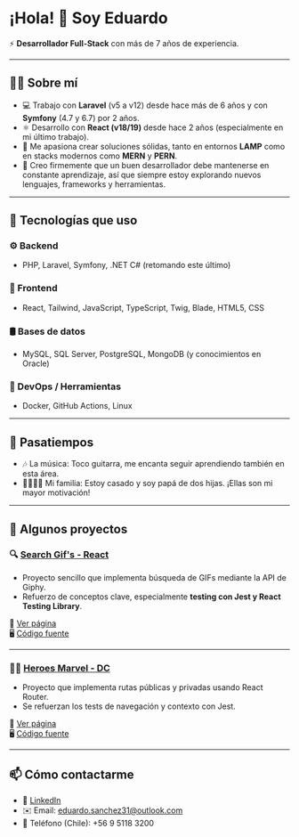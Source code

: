<!--
**eduardo19940331/eduardo19940331** is a ✨ _special_ ✨ repository because its `README.md` (this file) appears on your GitHub profile.

Here are some ideas to get you started:

- 🔭 I’m currently working on ...
- 🌱 I’m currently learning ...
- 👯 I’m looking to collaborate on ...
- 🤔 I’m looking for help with ...
- 💬 Ask me about ...
- 📫 How to reach me: ...
- 😄 Pronouns: ...
- ⚡ Fun fact: ...
-->

# ¡Hola! 👋 Soy Eduardo

⚡ **Desarrollador Full-Stack** con más de 7 años de experiencia.

---

## 👨‍💻 Sobre mí

- 💻 Trabajo con **Laravel** (v5 a v12) desde hace más de 6 años y con **Symfony** (4.7 y 6.7) por 2 años.
- ⚛️ Desarrollo con **React (v18/19)** desde hace 2 años (especialmente en mi último trabajo).
- 🔭 Me apasiona crear soluciones sólidas, tanto en entornos **LAMP** como en stacks modernos como **MERN** y **PERN**.
- 🧠 Creo firmemente que un buen desarrollador debe mantenerse en constante aprendizaje, así que siempre estoy explorando nuevos lenguajes, frameworks y herramientas.

---

## 🚀 Tecnologías que uso

### ⚙️ Backend
- PHP, Laravel, Symfony, .NET C# (retomando este último)

### 🌱 Frontend
- React, Tailwind, JavaScript, TypeScript, Twig, Blade, HTML5, CSS

### 🛢️ Bases de datos
- MySQL, SQL Server, PostgreSQL, MongoDB (y conocimientos en Oracle)

### 🔧 DevOps / Herramientas
- Docker, GitHub Actions, Linux

---

## 🎸 Pasatiempos

- 🎶 La música: Toco guitarra, me encanta seguir aprendiendo también en esta área.
- 👨‍👩‍👧‍👧 Mi familia: Estoy casado y soy papá de dos hijas. ¡Ellas son mi mayor motivación!

---

## 🧰 Algunos proyectos

### 🔍 [Search Gif's - React](https://eduardo19940331.github.io/react-gif-expert/)
- Proyecto sencillo que implementa búsqueda de GIFs mediante la API de Giphy.
- Refuerzo de conceptos clave, especialmente **testing con Jest y React Testing Library**.

🔗 [Ver página](https://eduardo19940331.github.io/react-gif-expert/)  
🖥️ [Código fuente](https://github.com/eduardo19940331/react-gif-expert)

---

### 🦸‍♂️ [Heroes Marvel - DC](https://eduardo19940331.github.io/react-heroes-marvel-dc/)
- Proyecto que implementa rutas públicas y privadas usando React Router.
- Se refuerzan los tests de navegación y contexto con Jest.

🔗 [Ver página](https://eduardo19940331.github.io/react-heroes-marvel-dc/)  
🖥️ [Código fuente](https://github.com/eduardo19940331/react-heroes-marvel-dc)

---

## 📫 Cómo contactarme

- 💼 [LinkedIn](https://linkedin.com/in/eduardo-sanchez-ortiz)
- ✉️ Email: eduardo.sanchez31@outlook.com
- 📱 Teléfono (Chile): +56 9 5118 3200
